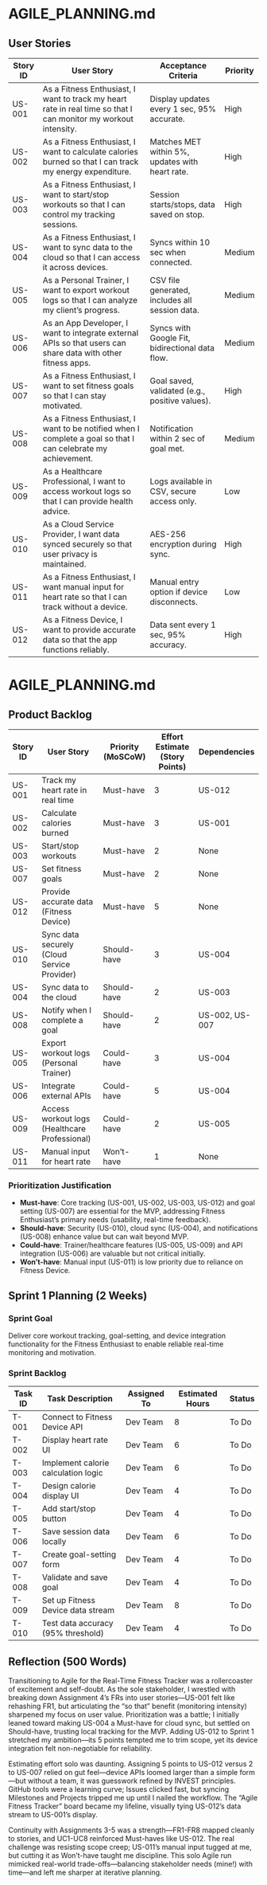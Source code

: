 # AGILE_PLANNING.md
## User Stories

| Story ID | User Story                                              | Acceptance Criteria                                      | Priority |
|----------|--------------------------------------------------------|---------------------------------------------------------|----------|
| US-001   | As a Fitness Enthusiast, I want to track my heart rate in real time so that I can monitor my workout intensity. | Display updates every 1 sec, 95% accurate.             | High     |
| US-002   | As a Fitness Enthusiast, I want to calculate calories burned so that I can track my energy expenditure.         | Matches MET within 5%, updates with heart rate.        | High     |
| US-003   | As a Fitness Enthusiast, I want to start/stop workouts so that I can control my tracking sessions.             | Session starts/stops, data saved on stop.              | High     |
| US-004   | As a Fitness Enthusiast, I want to sync data to the cloud so that I can access it across devices.              | Syncs within 10 sec when connected.                    | Medium   |
| US-005   | As a Personal Trainer, I want to export workout logs so that I can analyze my client’s progress.               | CSV file generated, includes all session data.         | Medium   |
| US-006   | As an App Developer, I want to integrate external APIs so that users can share data with other fitness apps.   | Syncs with Google Fit, bidirectional data flow.        | Medium   |
| US-007   | As a Fitness Enthusiast, I want to set fitness goals so that I can stay motivated.                            | Goal saved, validated (e.g., positive values).         | High     |
| US-008   | As a Fitness Enthusiast, I want to be notified when I complete a goal so that I can celebrate my achievement.  | Notification within 2 sec of goal met.                 | Medium   |
| US-009   | As a Healthcare Professional, I want to access workout logs so that I can provide health advice.               | Logs available in CSV, secure access only.             | Low      |
| US-010   | As a Cloud Service Provider, I want data synced securely so that user privacy is maintained.                   | AES-256 encryption during sync.                        | High     |
| US-011   | As a Fitness Enthusiast, I want manual input for heart rate so that I can track without a device.              | Manual entry option if device disconnects.             | Low      |
| US-012   | As a Fitness Device, I want to provide accurate data so that the app functions reliably.                       | Data sent every 1 sec, 95% accuracy.                   | High     |

# AGILE_PLANNING.md
## Product Backlog

| Story ID | User Story                                              | Priority (MoSCoW) | Effort Estimate (Story Points) | Dependencies |
|----------|--------------------------------------------------------|-------------------|-------------------------------|--------------|
| US-001   | Track my heart rate in real time                       | Must-have         | 3                             | US-012       |
| US-002   | Calculate calories burned                              | Must-have         | 3                             | US-001       |
| US-003   | Start/stop workouts                                    | Must-have         | 2                             | None         |
| US-007   | Set fitness goals                                      | Must-have         | 2                             | None         |
| US-012   | Provide accurate data (Fitness Device)                 | Must-have         | 5                             | None         |
| US-010   | Sync data securely (Cloud Service Provider)            | Should-have       | 3                             | US-004       |
| US-004   | Sync data to the cloud                                 | Should-have       | 2                             | US-003       |
| US-008   | Notify when I complete a goal                          | Should-have       | 2                             | US-002, US-007 |
| US-005   | Export workout logs (Personal Trainer)                 | Could-have        | 3                             | US-004       |
| US-006   | Integrate external APIs                                | Could-have        | 5                             | US-004       |
| US-009   | Access workout logs (Healthcare Professional)          | Could-have        | 2                             | US-005       |
| US-011   | Manual input for heart rate                            | Won’t-have        | 1                             | None         |

### Prioritization Justification
- **Must-have**: Core tracking (US-001, US-002, US-003, US-012) and goal setting (US-007) are essential for the MVP, addressing Fitness Enthusiast’s primary needs (usability, real-time feedback).
- **Should-have**: Security (US-010), cloud sync (US-004), and notifications (US-008) enhance value but can wait beyond MVP.
- **Could-have**: Trainer/healthcare features (US-005, US-009) and API integration (US-006) are valuable but not critical initially.
- **Won’t-have**: Manual input (US-011) is low priority due to reliance on Fitness Device.

## Sprint 1 Planning (2 Weeks)
### Sprint Goal
Deliver core workout tracking, goal-setting, and device integration functionality for the Fitness Enthusiast to enable reliable real-time monitoring and motivation.

### Sprint Backlog
| Task ID | Task Description                | Assigned To | Estimated Hours | Status         |
|---------|---------------------------------|-------------|-----------------|----------------|
| T-001   | Connect to Fitness Device API   | Dev Team    | 8               | To Do          |
| T-002   | Display heart rate UI           | Dev Team    | 6               | To Do          |
| T-003   | Implement calorie calculation logic | Dev Team | 6               | To Do          |
| T-004   | Design calorie display UI       | Dev Team    | 4               | To Do          |
| T-005   | Add start/stop button           | Dev Team    | 4               | To Do          |
| T-006   | Save session data locally       | Dev Team    | 6               | To Do          |
| T-007   | Create goal-setting form        | Dev Team    | 4               | To Do          |
| T-008   | Validate and save goal          | Dev Team    | 4               | To Do          |
| T-009   | Set up Fitness Device data stream | Dev Team  | 8               | To Do          |
| T-010   | Test data accuracy (95% threshold) | Dev Team | 4              | To Do          |

## Reflection (500 Words)
Transitioning to Agile for the Real-Time Fitness Tracker was a rollercoaster of excitement and self-doubt. As the sole stakeholder, I wrestled with breaking down Assignment 4’s FRs into user stories—US-001 felt like rehashing FR1, but articulating the “so that” benefit (monitoring intensity) sharpened my focus on user value. Prioritization was a battle; I initially leaned toward making US-004 a Must-have for cloud sync, but settled on Should-have, trusting local tracking for the MVP. Adding US-012 to Sprint 1 stretched my ambition—its 5 points tempted me to trim scope, yet its device integration felt non-negotiable for reliability.

Estimating effort solo was daunting. Assigning 5 points to US-012 versus 2 to US-007 relied on gut feel—device APIs loomed larger than a simple form—but without a team, it was guesswork refined by INVEST principles. GitHub tools were a learning curve; Issues clicked fast, but syncing Milestones and Projects tripped me up until I nailed the workflow. The “Agile Fitness Tracker” board became my lifeline, visually tying US-012’s data stream to US-001’s display.

Continuity with Assignments 3-5 was a strength—FR1-FR8 mapped cleanly to stories, and UC1-UC8 reinforced Must-haves like US-012. The real challenge was resisting scope creep; US-011’s manual input tugged at me, but cutting it as Won’t-have taught me discipline. This solo Agile run mimicked real-world trade-offs—balancing stakeholder needs (mine!) with time—and left me sharper at iterative planning.

